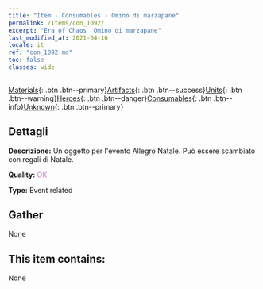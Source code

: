 ```yaml
---
title: "Item - Consumables - Omino di marzapane"
permalink: /Items/con_1092/
excerpt: "Era of Chaos  Omino di marzapane"
last_modified_at: 2021-04-16
locale: it
ref: "con_1092.md"
toc: false
classes: wide
---
```

 [Materials](/it/Items/){: .btn .btn--primary}[Artifacts](/it/Items/Artifacts/){: .btn .btn--success}[Units](/it/Items/Units/){: .btn .btn--warning}[Heroes](/it/Items/Heroes/){: .btn .btn--danger}[Consumables](/it/Items/Consumables/){: .btn .btn--info}[Unknown](/it/Items/Unknown/){: .btn .btn--primary}

## Dettagli
 **Descrizione:** Un oggetto per l'evento Allegro Natale. Può essere scambiato con regali di Natale.

 **Quality:** <span style="color: #DA70D6">OK</span>

 **Type:** Event related

## Gather

  None

## This item contains:

  None

